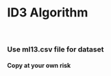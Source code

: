 <h1>ID3 Algorithm</h1>
<br>
<h3>Use <b>ml13.csv</b> file for dataset</h3>
<h4>Copy at your own risk</h4>
